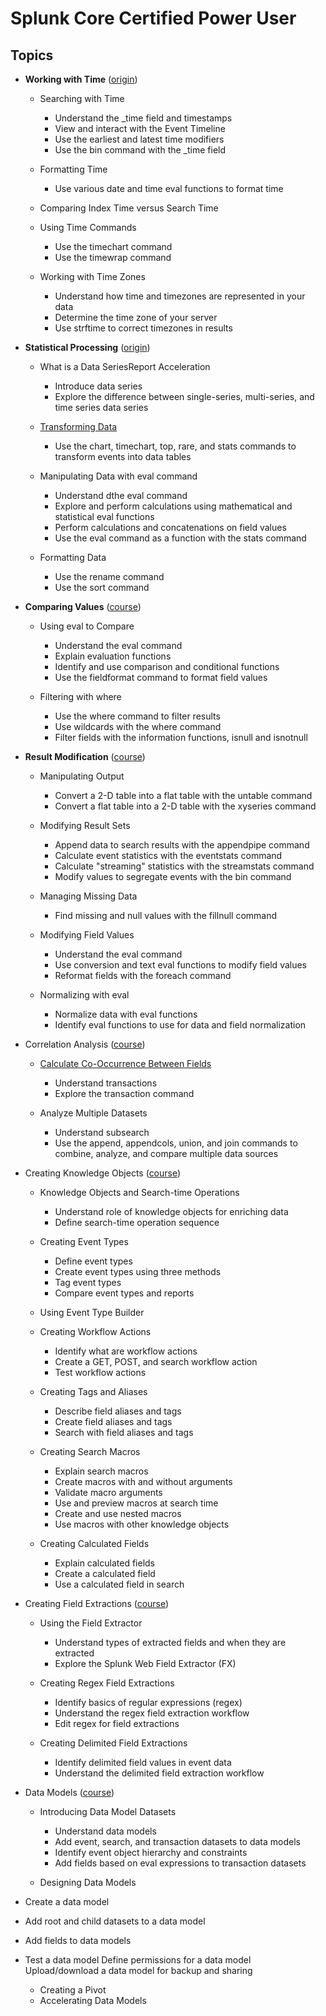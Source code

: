 # Splunk Core Certified Power User
## Topics
* **Working with Time** ([origin](https://www.splunk.com/en_us/training/courses/working-with-time.html))
  * Searching with Time 
    * Understand the _time field and timestamps
    * View and interact with the Event Timeline
    * Use the earliest and latest time modifiers
    * Use the bin command with the _time field

  * Formatting Time
    * Use various date and time eval functions to format time

  * Comparing Index Time versus Search Time
  * Using Time Commands
    * Use the timechart command
    * Use the timewrap command

  * Working with Time Zones
    * Understand how time and timezones are represented in your data
    * Determine the time zone of your server
    * Use strftime to correct timezones in results

* **Statistical Processing** ([origin](https://www.splunk.com/en_us/training/courses/statistical-processing.html))
  * What is a Data SeriesReport Acceleration
    * Introduce data series
    * Explore the difference between single-series, multi-series, and time series data series

  * [Transforming Data](https://github.com/ebd622/splunk/tree/main/core_certified_power_user/transforming_data#transforming-data)
    * Use the chart, timechart, top, rare, and stats commands to transform events into data tables

  * Manipulating Data with eval command
    * Understand dthe eval command
    * Explore and perform calculations using mathematical and statistical eval functions
    * Perform calculations and concatenations on field values
    * Use the eval command as a function with the stats command

  * Formatting Data
    * Use the rename command
    * Use the sort command

* **Comparing Values** ([course](https://www.splunk.com/en_us/training/courses/comparing-values.html))
  * Using eval to Compare
    * Understand the eval command
    * Explain evaluation functions
    * Identify and use comparison and conditional functions
    * Use the fieldformat command to format field values

  * Filtering with where
    * Use the where command to filter results
    * Use wildcards with the where command
    * Filter fields with the information functions, isnull and isnotnull

* **Result Modification** ([course](https://www.splunk.com/en_us/training/courses/result-modification.html))
  * Manipulating Output
    * Convert a 2-D table into a flat table with the untable command
    * Convert a flat table into a 2-D table with the xyseries command

  * Modifying Result Sets
    * Append data to search results with the appendpipe command
    * Calculate event statistics with the eventstats command
    * Calculate "streaming" statistics with the streamstats command
    * Modify values to segregate events with the bin command

  * Managing Missing Data
    * Find missing and null values with the fillnull command

  * Modifying Field Values
    * Understand the eval command
    * Use conversion and text eval functions to modify field values
    * Reformat fields with the foreach command

  * Normalizing with eval
    * Normalize data with eval functions
    * Identify eval functions to use for data and field normalization

* Correlation Analysis ([course](https://www.splunk.com/en_us/training/courses/correlation-analysis.html))
  * [Calculate Co-Occurrence Between Fields](https://github.com/ebd622/splunk/blob/main/core_certified_power_user/calculate-between-fields/README.md#calculate-co-occurrence-between-fields)
    * Understand transactions
    * Explore the transaction command

  * Analyze Multiple Datasets
    * Understand subsearch
    * Use the append, appendcols, union, and join commands to combine, analyze, and compare multiple data sources


* Creating Knowledge Objects ([course](https://www.splunk.com/en_us/training/courses/creating-knowledge-objects.html))
  * Knowledge Objects and Search-time Operations
    * Understand role of knowledge objects for enriching data
    * Define search-time operation sequence
  * Creating Event Types
    * Define event types
    * Create event types using three methods
    * Tag event types
    * Compare event types and reports

  * Using Event Type Builder
  * Creating Workflow Actions
    * Identify what are workflow actions
    * Create a GET, POST, and search workflow action
    * Test workflow actions

  * Creating Tags and Aliases
    * Describe field aliases and tags
    * Create field aliases and tags
    * Search with field aliases and tags

  * Creating Search Macros
    * Explain search macros
    * Create macros with and without arguments
    * Validate macro arguments
    * Use and preview macros at search time
    * Create and use nested macros
    * Use macros with other knowledge objects

  * Creating Calculated Fields
    * Explain calculated fields
    * Create a calculated field
    * Use a calculated field in search

* Creating Field Extractions ([course](https://www.splunk.com/en_us/training/courses/creating-field-extractions.html))
  * Using the Field Extractor
    * Understand types of extracted fields and when they are extracted
    * Explore the Splunk Web Field Extractor (FX)

  * Creating Regex Field Extractions
    * Identify basics of regular expressions (regex)
    * Understand the regex field extraction workflow
    * Edit regex for field extractions

  * Creating Delimited Field Extractions
    * Identify delimited field values in event data
    * Understand the delimited field extraction workflow


* Data Models ([course](https://www.splunk.com/en_us/training/courses/data-models.html))
  * Introducing Data Model Datasets
    * Understand data models
    * Add event, search, and transaction datasets to data models
    * Identify event object hierarchy and constraints
    * Add fields based on eval expressions to transaction datasets

  * Designing Data Models

* Create a data model
* Add root and child datasets to a data model
* Add fields to data models
* Test a data model
Define permissions for a data model
Upload/download a data model for backup and sharing

  * Creating a Pivot
  * Accelerating Data Models

